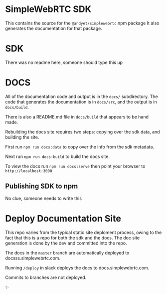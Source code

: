 # SimpleWebRTC SDK

This contains the source for the `@andyet/simplewebrtc` npm package
It also generates the documentation for that package.

# SDK

There was no readme here, someone should type this up

# DOCS

All of the documentation code and output is in the `docs/` subdirectory.
The code that generates the documentation is in `docs/src`, and the
output is in `docs/build`.

There is also a README.md file in `docs/build` that appears to be hand
made.


Rebuilding the docs site requires two steps: copying over the sdk data,
and building the site.

First run `npm run docs:data` to copy over the info from the sdk
metadata.

Next run `npm run docs:build` to build the docs site.

To view the docs run `npm run docs:serve` then point your browser to
`http://localhost:3000`

## Publishing SDK to npm

No clue, someone needs to write this

# Deploy Documentation Site

This repo varies from the typical static site deploment process, owing
to the fact that this is a repo for both the sdk and the docs.  The doc
site generation is done by the dev and committed into the repo.

The docs in the `master` branch are automatically deployed to
docsss.simplewebrtc.com.

Running `/deploy` in slack deploys the docs to docs.simplewebrtc.com.

Commits to branches are not deployed.

✨
